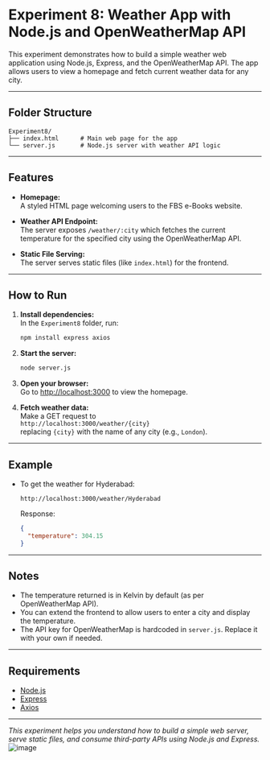 # Experiment 8: Weather App with Node.js and OpenWeatherMap API

This experiment demonstrates how to build a simple weather web application using Node.js, Express, and the OpenWeatherMap API. The app allows users to view a homepage and fetch current weather data for any city.

---

## Folder Structure

```
Experiment8/
├── index.html      # Main web page for the app
└── server.js       # Node.js server with weather API logic
```

---

## Features

- **Homepage:**  
  A styled HTML page welcoming users to the FBS e-Books website.

- **Weather API Endpoint:**  
  The server exposes `/weather/:city` which fetches the current temperature for the specified city using the OpenWeatherMap API.

- **Static File Serving:**  
  The server serves static files (like `index.html`) for the frontend.

---

## How to Run

1. **Install dependencies:**  
   In the `Experiment8` folder, run:
   ```sh
   npm install express axios
   ```

2. **Start the server:**  
   ```sh
   node server.js
   ```

3. **Open your browser:**  
   Go to [http://localhost:3000](http://localhost:3000) to view the homepage.

4. **Fetch weather data:**  
   Make a GET request to  
   `http://localhost:3000/weather/{city}`  
   replacing `{city}` with the name of any city (e.g., `London`).

---

## Example

- To get the weather for Hyderabad:
  ```
  http://localhost:3000/weather/Hyderabad
  ```
  Response:
  ```json
  {
    "temperature": 304.15
  }
  ```

---

## Notes

- The temperature returned is in Kelvin by default (as per OpenWeatherMap API).
- You can extend the frontend to allow users to enter a city and display the temperature.
- The API key for OpenWeatherMap is hardcoded in `server.js`. Replace it with your own if needed.

---

## Requirements

- [Node.js](https://nodejs.org/)
- [Express](https://expressjs.com/)
- [Axios](https://axios-http.com/)

---

*This experiment helps you understand how to build a simple web server, serve static files, and consume third-party APIs using Node.js and Express.*
![image](https://github.com/user-attachments/assets/9f5d654b-23eb-405b-9fba-2967af795cf6)
